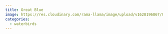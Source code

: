 ```yaml
---
title: Great Blue
image: https://res.cloudinary.com/rama-llama/image/upload/v1628196867/Great_Blue_Heron_-_Colyer_Lake_xtmbtk.jpg
categories:
  - waterbirds
---
```

